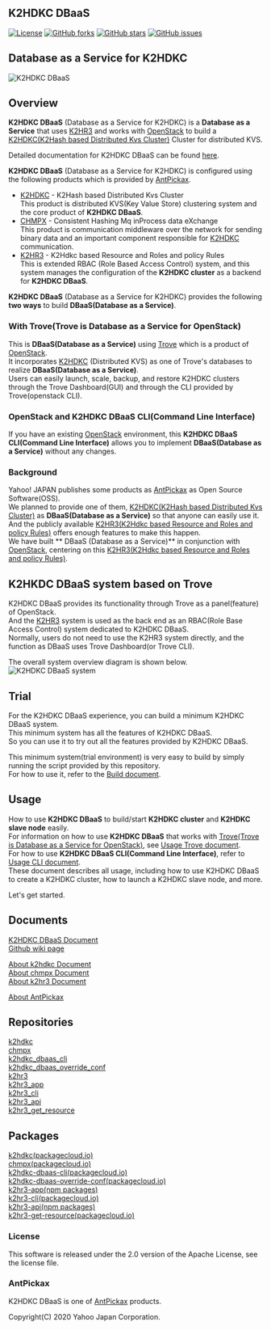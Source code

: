 K2HDKC DBaaS
------------
[![License](https://img.shields.io/badge/License-Apache%202.0-blue.svg)](https://raw.githubusercontent.com/yahoojapan/k2hdkc_dbaas/master/LICENSE)
[![GitHub forks](https://img.shields.io/github/forks/yahoojapan/k2hdkc_dbaas.svg)](https://github.com/yahoojapan/k2hdkc_dbaas/network)
[![GitHub stars](https://img.shields.io/github/stars/yahoojapan/k2hdkc_dbaas.svg)](https://github.com/yahoojapan/k2hdkc_dbaas/stargazers)
[![GitHub issues](https://img.shields.io/github/issues/yahoojapan/k2hdkc_dbaas.svg)](https://github.com/yahoojapan/k2hdkc_dbaas/issues)

## **Database as a Service for K2HDKC** 
![K2HDKC DBaaS](https://dbaas.k2hdkc.antpick.ax/images/top_k2hdkc_dbaas.png)

## Overview
**K2HDKC DBaaS** (Database as a Service for K2HDKC) is a **Database as a Service** that uses [K2HR3](https://k2hr3.antpick.ax/) and works with [OpenStack](https://www.openstack.org/) to build a [K2HDKC(K2Hash based Distributed Kvs Cluster)](https://k2hdkc.antpick.ax/index.html) Cluster for distributed KVS.

Detailed documentation for K2HDKC DBaaS can be found [here](https://dbaas.k2hdkc.antpick.ax/).

**K2HDKC DBaaS** (Database as a Service for K2HDKC) is configured using the following products which is provided by [AntPickax](https://antpick.ax/index.html).  
- [K2HDKC](https://k2hdkc.antpick.ax/) - K2Hash based Distributed Kvs Cluster  
This product is distributed KVS(Key Value Store) clustering system and the core product of **K2HDKC DBaaS**.
- [CHMPX](https://chmpx.antpick.ax/) - Consistent Hashing Mq inProcess data eXchange  
This product is communication middleware over the network for sending binary data and an important component responsible for [K2HDKC](https://k2hdkc.antpick.ax/) communication.
- [K2HR3](https://k2hr3.antpick.ax/) - K2Hdkc based Resource and Roles and policy Rules  
This is extended RBAC (Role Based Access Control) system, and this system manages the configuration of the **K2HDKC cluster** as a backend for **K2HDKC DBaaS**.

**K2HDKC DBaaS** (Database as a Service for K2HDKC) provides the following **two ways** to build **DBaaS(Database as a Service)**.

### With Trove(Trove is Database as a Service for OpenStack)
This is **DBaaS(Database as a Service)** using [Trove](https://wiki.openstack.org/wiki/Trove) which is a product of [OpenStack](https://www.openstack.org/).  
It incorporates [K2HDKC](https://k2hdkc.antpick.ax/) (Distributed KVS) as one of Trove's databases to realize **DBaaS(Database as a Service)**.  
Users can easily launch, scale, backup, and restore K2HDKC clusters through the Trove Dashboard(GUI) and through the CLI provided by Trove(openstack CLI).  

### OpenStack and K2HDKC DBaaS CLI(Command Line Interface)
If you have an existing [OpenStack](https://www.openstack.org/) environment, this **K2HDKC DBaaS CLI(Command Line Interface)** allows you to implement **DBaaS(Database as a Service)** without any changes.

### Background
Yahoo! JAPAN publishes some products as [AntPickax](https://antpick.ax/) as Open Source Software(OSS).  
We planned to provide one of them, [K2HDKC(K2Hash based Distributed Kvs Cluster)](https://k2hdkc.antpick.ax/) as **DBaaS(Database as a Service)** so that anyone can easily use it.  
And the publicly available [K2HR3(K2Hdkc based Resource and Roles and policy Rules)](https://k2hr3.antpick.ax/) offers enough features to make this happen.  
We have built ** DBaaS (Database as a Service)** in conjunction with [OpenStack](https://www.openstack.org/), centering on this [K2HR3(K2Hdkc based Resource and Roles and policy Rules)](https://k2hr3.antpick.ax/).  

## K2HKDC DBaaS system based on Trove
K2HDKC DBaaS provides its functionality through Trove as a panel(feature) of OpenStack.  
And the [K2HR3](https://k2hr3.antpick.ax/) system is used as the back end as an RBAC(Role Base Access Control) system dedicated to K2HDKC DBaaS.  
Normally, users do not need to use the K2HR3 system directly, and the function as DBaaS uses Trove Dashboard(or Trove CLI).  

The overall system overview diagram is shown below.  
![K2HDKC DBaaS system](https://dbaas.k2hdkc.antpick.ax/images/overview.png)  

## Trial
For the K2HDKC DBaaS experience, you can build a minimum K2HDKC DBaaS system.  
This minimum system has all the features of K2HDKC DBaaS.  
So you can use it to try out all the features provided by K2HDKC DBaaS.  

This minimum system(trial environment) is very easy to build by simply running the script provided by this repository.  
For how to use it, refer to the [Build document](https://dbaas.k2hdkc.antpick.ax/build.html).  

## Usage
How to use **K2HDKC DBaaS** to build/start **K2HDKC cluster** and **K2HDKC slave node** easily.  
For information on how to use **K2HDKC DBaaS** that works with [Trove(Trove is Database as a Service for OpenStack)](https://wiki.openstack.org/wiki/Trove), see [Usage Trove document](https://dbaas.k2hdkc.antpick.ax/usage.html).  
For how to use **K2HDKC DBaaS CLI(Command Line Interface)**, refer to [Usage CLI document](https://dbaas.k2hdkc.antpick.ax/usage_cli.html).  
These document describes all usage, including how to use K2HDKC DBaaS to create a K2HDKC cluster, how to launch a K2HDKC slave node, and more.  

Let's get started.  

## Documents
[K2HDKC DBaaS Document](https://dbaas.k2hdkc.antpick.ax/index.html)  
[Github wiki page](https://github.com/yahoojapan/k2hdkc_dbaas/wiki)  

[About k2hdkc Document](https://k2hdkc.antpick.ax/index.html)  
[About chmpx Document](https://chmpx.antpick.ax/index.html)  
[About k2hr3 Document](https://k2hr3.antpick.ax/index.html)  

[About AntPickax](https://antpick.ax/)  

## Repositories
[k2hdkc](https://github.com/yahoojapan/k2hdkc)  
[chmpx](https://github.com/yahoojapan/chmpx)  
[k2hdkc_dbaas_cli](https://github.com/yahoojapan/k2hdkc_dbaas_cli)  
[k2hdkc_dbaas_override_conf](https://github.com/yahoojapan/k2hdkc_dbaas_override_conf)  
[k2hr3](https://github.com/yahoojapan/k2hr3)  
[k2hr3_app](https://github.com/yahoojapan/k2hr3_app)  
[k2hr3_cli](https://github.com/yahoojapan/k2hr3_cli)  
[k2hr3_api](https://github.com/yahoojapan/k2hr3_api)  
[k2hr3_get_resource](https://github.com/yahoojapan/k2hr3_get_resource)  

## Packages
[k2hdkc(packagecloud.io)](https://packagecloud.io/app/antpickax/stable/search?q=k2hdkc)  
[chmpx(packagecloud.io)](https://packagecloud.io/app/antpickax/stable/search?q=chmpx)  
[k2hdkc-dbaas-cli(packagecloud.io)](https://packagecloud.io/app/antpickax/stable/search?q=k2hdkc-dbaas-cli)  
[k2hdkc-dbaas-override-conf(packagecloud.io)](https://packagecloud.io/app/antpickax/stable/search?q=k2hdkc-dbaas-override-conf)  
[k2hr3-app(npm packages)](https://www.npmjs.com/package/k2hr3-app)  
[k2hr3-cli(packagecloud.io)](https://packagecloud.io/app/antpickax/stable/search?q=k2hr3-cli)  
[k2hr3-api(npm packages)](https://www.npmjs.com/package/k2hr3-api)  
[k2hr3-get-resource(packagecloud.io)](https://packagecloud.io/app/antpickax/stable/search?q=k2hr3-get-resource)  

### License
This software is released under the 2.0 version of the Apache License, see the license file.

### AntPickax
K2HDKC DBaaS is one of [AntPickax](https://antpick.ax/) products.

Copyright(C) 2020 Yahoo Japan Corporation.
